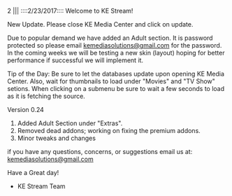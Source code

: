 2
||| 
::::2/23/2017::::
Welcome to KE Stream! 

New Update. Please close KE Media Center and click on update. 

Due to popular demand we have added an Adult section. It is password protected so please email kemediasolutions@gmail.com for the password. In the coming weeks we will be testing a new skin (layout) hoping for better performance if successful we will implement it. 

Tip of the Day:
Be sure to let the databases update upon opening KE Media Center. Also, wait for thumbnails to load under "Movies" and "TV Show" setions. When clicking on a submenu be sure to wait a few seconds to load as it is fetching the source.

Version 0.24
1. Added Adult Section under "Extras". 
2. Removed dead addons; working on fixing the premium addons.
3. Minor tweaks and changes

if you have any questions, concerns, or suggestions email us at: kemediasolutions@gmail.com 

Have a Great day!

- KE Stream Team
